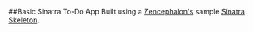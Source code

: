 ##Basic Sinatra To-Do App
Built using a [Zencephalon's](https://github.com/zencephalon) sample [Sinatra Skeleton](https://github.com/zencephalon/sinatra-mvc-skeleton).
